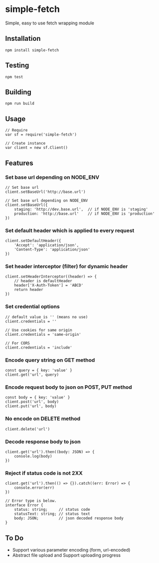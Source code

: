 # simple-fetch
Simple, easy to use fetch wrapping module

## Installation
```
npm install simple-fetch
```

## Testing
```
npm test
```

## Building
```
npm run build
```

## Usage
```
// Require
var sf = require('simple-fetch')

// Create instance
var client = new sf.Client()
```

## Features

### Set base url depending on NODE_ENV
```
// Set base url
client.setBaseUrl('http://base.url')

// Set base url depending on NODE_ENV
client.setBaseUrl({
    staging: 'http://dev.base.url',  // if NODE_ENV is 'staging'
    production: 'http://base.url'    // if NODE_ENV is 'production'
})
```

### Set default header which is applied to every request
```
client.setDefaultHeader({
    'Accept': 'application/json',
    'Content-Type': 'application/json'
})
```

### Set header interceptor (filter) for dynamic header
```
client.setHeaderInterceptor((header) => {
    // header is defaultHeader
    header['X-Auth-Token'] = 'ABCD'
    return header
})
```

### Set credential options
```
// default value is '' (means no use)
client.credentials = ''

// Use cookies for same origin
client.credentials = 'same-origin'

// For CORS
client.credentials = 'include'
```

### Encode query string on GET method
```
const query = { key: 'value' }
client.get('url', query)
```

### Encode request body to json on POST, PUT method
```
const body = { key: 'value' }
client.post('url', body)
client.put('url', body)
```

### No encode on DELETE method
```
client.delete('url')
```

### Decode response body to json
```
client.get('url').then((body: JSON) => {
    console.log(body)
})
```

### Reject if status code is not 2XX
```
client.get('url').then(() => {}).catch((err: Error) => {
    console.error(err)
})

// Error type is below.
interface Error {
    status: string;     // status code
    statusText: string; // status text
    body: JSON;         // json decoded response body
}
```

## To Do

- Support various parameter encoding (form, url-encoded)
- Abstract file upload and Support uploading progress
